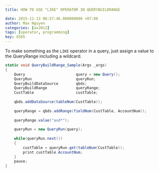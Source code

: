 ```yaml
---
title: HOW TO USE "LIKE" OPERATOR IN QUERYBUILDRANGE

date: 2015-11-13 06:57:46.000000000 +07:00
author: Max Nguyen
categories: [ax2012]
tags: [operator, programming]
key: d365
---
```


To make something as the `LIKE` operator in a query, just assign a value to the QueryRange including a wildcard.


```csharp
static void QueryBuildRange_Sample(Args _args)
{
    Query                       query = new Query();
    QueryRun                    queryRun;
    QueryBuildDataSource        qbds;
    QueryBuildRange             queryRange;   
    CustTable                   custTable;
    
    qbds.addDataSource(tableNum(CustTable));
    
    queryRange = qbds.addRange(fieldNum(CustTable, AccountNum));
    
    queryRange.value("axd*");
    
    queryRun = new QueryRun(query);
    
    while(queryRun.next())
    {
        custTable = queryRun.get(tableNum(CustTable));
        print custTable.AccountNum;
    }
    pause;
}
```